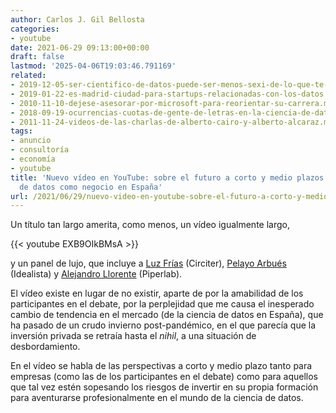 ```yaml
---
author: Carlos J. Gil Bellosta
categories:
- youtube
date: 2021-06-29 09:13:00+00:00
draft: false
lastmod: '2025-04-06T19:03:46.791169'
related:
- 2019-12-05-ser-cientifico-de-datos-puede-ser-menos-sexi-de-lo-que-te-han-contado.md
- 2019-01-22-es-madrid-ciudad-para-startups-relacionadas-con-los-datos.md
- 2010-11-10-dejese-asesorar-por-microsoft-para-reorientar-su-carrera.md
- 2018-09-19-ocurrencias-cuotas-de-gente-de-letras-en-la-ciencia-de-datos.md
- 2011-11-24-videos-de-las-charlas-de-alberto-cairo-y-alberto-alcaraz.md
tags:
- anuncio
- consultoría
- economía
- youtube
title: 'Nuevo vídeo en YouTube: sobre el futuro a corto y medio plazos de la ciencia
  de datos como negocio en España'
url: /2021/06/29/nuevo-video-en-youtube-sobre-el-futuro-a-corto-y-medio-plazos-de-la-ciencia-de-datos-como-negocio-en-espana/
---
```


Un título tan largo amerita, como menos, un vídeo igualmente largo,

{{< youtube EXB9OIkBMsA >}}

y un panel de lujo, que incluye a [Luz Frías](https://twitter.com/koldLight) (Circiter), [Pelayo Arbués](https://twitter.com/pelayoarbues) (Idealista) y [Alejandro Llorente](https://twitter.com/llorentealex) (Piperlab).

El vídeo existe en lugar de no existir, aparte de por la amabilidad de los participantes en el debate, por la perplejidad que me causa el inesperado cambio de tendencia en el mercado (de la ciencia de datos en España), que ha pasado de un crudo invierno post-pandémico, en el que parecía que la inversión privada se retraía hasta el _nihil_, a una situación de desbordamiento.

En el vídeo se habla de las perspectivas a corto y medio plazo tanto para empresas (como las de los participantes en el debate) como para aquellos que tal vez estén sopesando los riesgos de invertir en su propia formación para aventurarse profesionalmente en el mundo de la ciencia de datos.